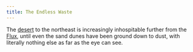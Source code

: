 ```yaml
---
title: The Endless Waste
---
```


The [desert](desert) to the northeast is increasingly inhospitable further from the [Flux](flux), until even the sand dunes have been ground down to dust, with literally nothing else as far as the eye can see.
